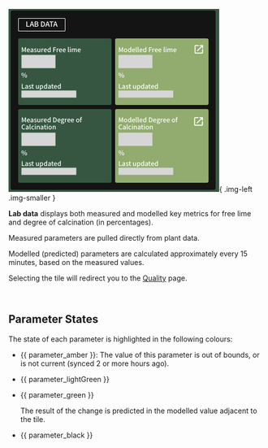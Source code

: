 ![Lab Data](../_assets/media/screenshots/today/lab-data.png){ .img-left .img-smaller }

**Lab data** displays both measured and modelled key metrics for free lime and degree of calcination (in percentages). 

Measured parameters are pulled directly from plant data.

Modelled (predicted) parameters are calculated approximately every 15 minutes, based on the measured values.

Selecting the tile will redirect you to the [Quality](../reports/quality.md) page.

<br />

## Parameter States
The state of each parameter is highlighted in the following colours:

- {{ parameter_amber }}: The value of this parameter is out of bounds, or is not current (synced 2 or more hours ago).

- {{ parameter_lightGreen }}

- {{ parameter_green }}
    
    The result of the change is predicted in the modelled value adjacent to the tile.

- {{ parameter_black }}